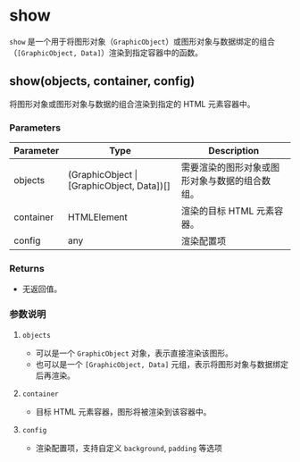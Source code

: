 # show

`show` 是一个用于将图形对象（`GraphicObject`）或图形对象与数据绑定的组合（`[GraphicObject, Data]`）渲染到指定容器中的函数。

## show(objects, container, config)

将图形对象或图形对象与数据的组合渲染到指定的 HTML 元素容器中。

### Parameters

| Parameter | Type                                       | Description                                    |
| --------- | ------------------------------------------ | ---------------------------------------------- |
| objects   | (GraphicObject \| [GraphicObject, Data])[] | 需要渲染的图形对象或图形对象与数据的组合数组。 |
| container | HTMLElement                                | 渲染的目标 HTML 元素容器。                     |
| config    | any                                        | 渲染配置项                                     |

### Returns

- 无返回值。

### 参数说明

1. `objects`

   - 可以是一个 `GraphicObject` 对象，表示直接渲染该图形。
   - 也可以是一个 `[GraphicObject, Data]` 元组，表示将图形对象与数据绑定后再渲染。

2. `container`

   - 目标 HTML 元素容器，图形将被渲染到该容器中。

3. `config`
   - 渲染配置项，支持自定义 `background`, `padding` 等选项
